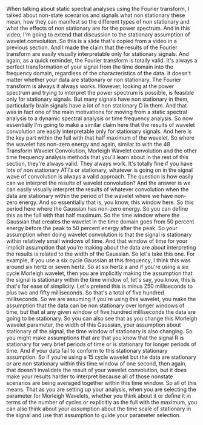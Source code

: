  When talking about static spectral analyses using the Fourier transform, I talked about non-state scenarios and signals what non stationary these mean, how they can manifest so the different types of non stationary and what the effects of non stationary are for the power spectrum. And in this video, I'm going to extend that discussion to the stationary assumption of wavelet convolution. So this is a slide that's copied from a video in a previous section. And I made the claim that the results of the Fourier transform are easily visually interpretable only for stationary signals. And again, as a quick reminder, the Fourier transform is totally valid. It's always a perfect transformation of your signal from the time domain into the frequency domain, regardless of the characteristics of the data. It doesn't matter whether your data are stationary or non stationary. The Fourier transform is always it always works. However, looking at the power spectrum and trying to interpret the power spectrum is possible, is feasible only for stationary signals. But many signals have non stationary in them, particularly brain signals have a lot of non stationary D in them. And that was in fact one of the main motivations for moving from a static spectral analysis to a dynamic spectral analysis or time frequency analysis. So now essentially I'm going to make a similar claim here that the results of wavelet convolution are easily interpretable only for stationary signals. And here is the key part within the full with that half maximum of the wavelet. So where the wavelet has non-zero energy and again, similar to with the 48 Transform Wavelet Convolution, Morleigh Wavelet convolution and the other time frequency analysis methods that you'll learn about in the rest of this section, they're always valid. They always work. It's totally fine if you have lots of non stationary ATI's or stationary, whatever is going on in the signal wave of convolution is always a valid approach. The question is how easily can we interpret the results of wavelet convolution? And the answer is we can easily visually interpret the results of whatever convolution when the data are stationary within the period of the wavelet where we have non-zero energy. And so essentially that is, you know, this window here. So this period here where the Gaussian has non-zero energy. So you can define this as the full with that half maximum. So the time window where the Gaussian that creates the wavelet in the time domain goes from 50 percent energy before the peak to 50 percent energy after the peak. So your assumption when doing wavelet convolution is that the signal is stationary within relatively small windows of time. And that window of time for your implicit assumption that you're making about the data are about interpreting the results is related to the width of the Gaussian. So let's take this one. For example, if you use a six cycle Gaussian at this frequency, I think this was around six hertz or seven hertz. So at six hertz a and if you're using a six cycle Morleigh wavelet, then you are implicitly making the assumption that the signal is stationary within the time window of, let's say, you know, this is that's for ease of simplicity. Let's pretend this is minus 250 milliseconds to plus two and fifty milliseconds. So that's a total of five hundred milliseconds. So we are assuming if you're using this wavelet, you make the assumption that the data can be non stationary over longer windows of time, but that at any given window of five hundred milliseconds the data are going to be stationary. So you can also see that as you change this Morleigh wavelet parameter, the width of this Gaussian, your assumption about stationary of the signal, the time window of stationary is also changing. So you might make assumptions that are that you know that the signal R is stationary for very brief periods of time or is stationary for longer periods of time. And if your data fail to conform to this stationary stationary assumption. So if you're using a 15 cycle wavelet but the data are stationary or are non stationary within this time window of one second, then again, that doesn't invalidate the result of your wavelet convolution, but it does make your results harder to interpret because all of those nonstate scenarios are being averaged together within this time window. So all of this means. That as you are setting up your analysis, when you are selecting the parameter for Morleigh Wavelets, whether you think about it or define it in terms of the number of cycles or explicitly as the full with the maximum, you can also think about your assumption about the time scale of stationary in the signal and use that assumption to guide your parameter selection. 
